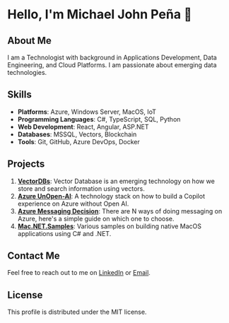 # Hello, I'm Michael John Peña 👋

## About Me
I am a Technologist with background in Applications Development, Data Engineering, and Cloud Platforms. I am passionate about emerging data technologies.

## Skills
- **Platforms**: Azure, Windows Server, MacOS, IoT
- **Programming Languages**: C#, TypeScript, SQL, Python
- **Web Development**: React, Angular, ASP.NET
- **Databases**: MSSQL, Vectors, Blockchain
- **Tools**: Git, GitHub, Azure DevOps, Docker

## Projects

1. [**VectorDBs**](https://github.com/mjtpena/vector-dbs): Vector Database is an emerging technology on how we store and search information using vectors.
2. [**Azure UnOpen-AI**](https://github.com/mjtpena/azure-unopenai): A technology stack on how to build a Copilot experience on Azure without Open AI.
3. [**Azure Messaging Decision**](https://github.com/mjtpena/azure-messaging-decision): There are N ways of doing messaging on Azure, here's a simple guide on which one to choose.
4. [**Mac.NET.Samples**](https://github.com/mjtpena/Mac.NET.Samples): Various samples on building native MacOS applications using C# and .NET.

## Contact Me
Feel free to reach out to me on [LinkedIn](https://www.linkedin.com/in/michaeljohnpena/) or [Email](mailto:michael@datachain.consulting).

## License
This profile is distributed under the MIT license.
